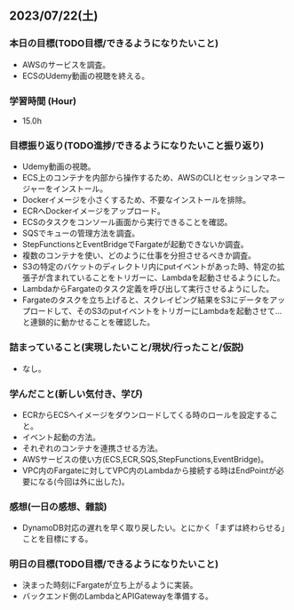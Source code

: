 ## 2023/07/22(土)

### 本日の目標(TODO目標/できるようになりたいこと)

- AWSのサービスを調査。
- ECSのUdemy動画の視聴を終える。

### 学習時間 (Hour)

- 15.0h

### 目標振り返り(TODO進捗/できるようになりたいこと振り返り)

- Udemy動画の視聴。
- ECS上のコンテナを内部から操作するため、AWSのCLIとセッションマネージャーをインストール。
- Dockerイメージを小さくするため、不要なインストールを排除。
- ECRへDockerイメージをアップロード。
- ECSのタスクをコンソール画面から実行できることを確認。
- SQSでキューの管理方法を調査。
- StepFunctionsとEventBridgeでFargateが起動できないか調査。
- 複数のコンテナを使い、どのように仕事を分担させるべきか調査。
- S3の特定のバケットのディレクトリ内にputイベントがあった時、特定の拡張子が含まれていることをトリガーに、Lambdaを起動させるようにした。
- LambdaからFargateのタスク定義を呼び出して実行させるようにした。
- Fargateのタスクを立ち上げると、スクレイピング結果をS3にデータをアップロードして、そのS3のputイベントをトリガーにLambdaを起動させて...と連鎖的に動かせることを確認した。

### 詰まっていること(実現したいこと/現状/行ったこと/仮説)

- なし。

### 学んだこと(新しい気付き、学び)

- ECRからECSへイメージをダウンロードしてくる時のロールを設定すること。
- イベント起動の方法。
- それぞれのコンテナを連携させる方法。
- AWSサービスの使い方(ECS,ECR,SQS,StepFunctions,EventBridge)。
- VPC内のFargateに対してVPC内のLambdaから接続する時はEndPointが必要になる(今回は外に出した)。

### 感想(一日の感想、雜談)

- DynamoDB対応の遅れを早く取り戻したい。とにかく「まずは終わらせる」ことを目標にする。

### 明日の目標(TODO目標/できるようになりたいこと)

- 決まった時刻にFargateが立ち上がるように実装。
- バックエンド側のLambdaとAPIGatewayを準備する。
